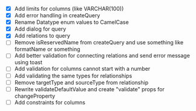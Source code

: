 - [x] Add limits for columns (like VARCHAR(100))
- [x] Add error handling in createQuery
- [x] Rename Datatype enum values to CamelCase
- [x] Add dialog for query
- [x] Add relations to query
- [ ] Remove isReservedName from createQuery and use something like formatName or something
- [ ] Add better validation for connecting relations and send error message using toast
- [ ] Add validation for columns cannot start with a number
- [ ] Add validating the same types for relationships
- [ ] Remove targetType and sourceType from relationship
- [ ] Rewrite validateDefaultValue and create "validate" props for changeProperty
- [ ] Add constraints for columns
